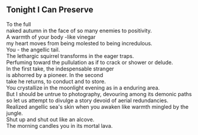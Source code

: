 Tonight I Can Preserve
----------------------
To the full  
naked autumn in the face of so many enemies to positivity.  
A warmth of your body -like vinegar  
my heart moves from being molested to being incredulous.  
You - the angellic tail.  
The lethargic squirrel transforms in the eager traps.  
Perfuming toward the pullulation as if to crack or shower or delude.  
In the first take, the indespensable stranger  
is abhorred by a pioneer. In the second  
take he returns, to conduct and to store.  
You crystallize in the moonlight evening as in a enduring area.  
But I should be untrue to photography, devouring among its demonic paths  
so let us attempt to divulge a story devoid of aerial redundancies.  
Realized angellic sea's skin when you awaken like warmth mingled by the jungle.  
Shut up and shut out like an alcove.  
The morning candles you in its mortal lava.  
